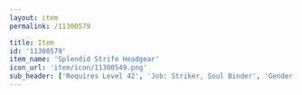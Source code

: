 ```yaml
---
layout: item
permalink: /11300579

title: Item
id: '11300579'
item_name: 'Splendid Strife Headgear'
icon_url: 'item/icon/11300549.png'
sub_header: ['Requires Level 42', 'Job: Striker, Soul Binder', 'Gender: All']
---
```

